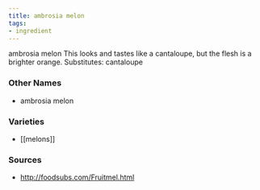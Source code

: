 ```yaml
---
title: ambrosia melon
tags:
- ingredient
---
```

ambrosia melon This looks and tastes like a cantaloupe, but the flesh is a brighter orange. Substitutes: cantaloupe

### Other Names

* ambrosia melon

### Varieties

* [[melons]]

### Sources
* http://foodsubs.com/Fruitmel.html
